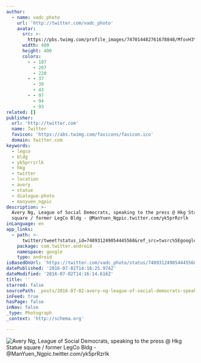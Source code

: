 ```yaml
---
author:
  - name: vadc_photo
    url: 'http://twitter.com/vadc_photo'
    avatar:
      src: >-
        https://pbs.twimg.com/profile_images/747014482761678848/MfovH3Yy_400x400.jpg
      width: 400
      height: 400
      colors:
        - - 187
          - 207
          - 220
        - - 37
          - 39
          - 43
        - - 97
          - 94
          - 93
related: []
publisher:
  url: 'http://twitter.com'
  name: Twitter
  favicon: 'https://abs.twimg.com/favicons/favicon.ico'
  domain: twitter.com
keywords:
  - legco
  - bldg
  - yk5prrzrlk
  - hkg
  - twitter
  - location
  - avery
  - statue
  - dialogue-photo
  - manyuen_ngpic
description: >-
  Avery Ng, League of Social Democrats, speaking to the press @ Hkg Statue
  square / former LegCo Bldg - @ManYuen_Ngpic.twitter.com/yk5prRzrlk
inLanguage: en
app_links:
  - path: >-
      twitter/tweet?status_id=748931249054445568&ref_src=twsrc%5Egoogle%7Ctwcamp%5Eandroidseo%7Ctwgr%5Estatus%7Ctwterm%5E748931249054445568
    package: com.twitter.android
    namespace: google
    type: android
isBasedOnUrl: 'https://twitter.com/vadc_photo/status/748931249054445568'
datePublished: '2016-07-02T14:16:25.974Z'
dateModified: '2016-07-02T14:16:14.616Z'
title: ''
starred: false
sourcePath: _posts/2016-07-02-avery-ng-league-of-social-democrats-speaking-to-the-press.md
inFeed: true
hasPage: false
inNav: false
_type: Photograph
_context: 'http://schema.org'

---
```

![Avery Ng, League of Social Democrats, speaking to the press @ Hkg Statue square / former LegCo Bldg - @ManYuen_Ngpic.twitter.com/yk5prRzrlk](https://pbs.twimg.com/media/CmS76POUMAA0bzh.jpg:large)